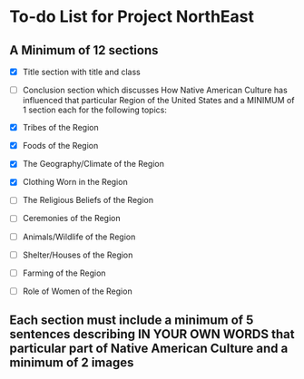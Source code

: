 # To-do List for Project NorthEast
## A Minimum of 12 sections
- [x] Title section with title and class
- [ ] Conclusion section which discusses How Native American Culture has influenced that particular Region of the United States and a MINIMUM of 1 section each for the following topics:

- [x] Tribes of the Region
- [x] Foods of the Region
- [x] The Geography/Climate of the Region
- [x] Clothing Worn in the Region
- [ ] The Religious Beliefs of the Region
- [ ] Ceremonies of the Region
- [ ] Animals/Wildlife of the Region
- [ ] Shelter/Houses of the Region
- [ ] Farming of the Region
- [ ] Role of Women of the Region

## Each section must include a minimum of 5 sentences describing  IN YOUR OWN WORDS that particular part of Native American Culture and a minimum of 2 images